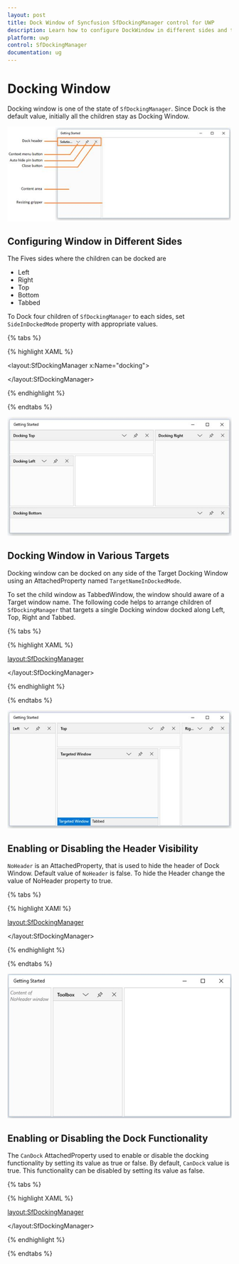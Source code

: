 ```yaml
---
layout: post
title: Dock Window of Syncfusion SfDockingManager control for UWP
description: Learn how to configure DockWindow in different sides and targets and features in DockWindow
platform: uwp
control: SfDockingManager
documentation: ug
---
```


# Docking Window

Docking window is one of the state of `SfDockingManager`. Since Dock is the default value, initially all the children stay as Docking Window.

![](Docking-Window-images/Docking-Window-img1.jpeg)


## Configuring Window in Different Sides

The Fives sides where the children can be docked are

* Left
* Right
* Top
* Bottom
* Tabbed

To Dock four children of `SfDockingManager` to each sides, set `SideInDockedMode` property with appropriate values.

{% tabs %}

{% highlight XAML %}

<layout:SfDockingManager x:Name="docking">

<ContentControl layout:SfDockingManager.Header="Docking Left"
                layout:SfDockingManager.SideInDockedMode="Left"/>

<ContentControl layout:SfDockingManager.Header="Docking Top"
                layout:SfDockingManager.SideInDockedMode="Top"/>

<ContentControl layout:SfDockingManager.Header="Docking Right"
                layout:SfDockingManager.SideInDockedMode="Right"/>

<ContentControl layout:SfDockingManager.Header="Docking Bottom"
                layout:SfDockingManager.SideInDockedMode="Bottom"/>

</layout:SfDockingManager>

{% endhighlight %}

{% endtabs %}

![](Docking-Window-images/Docking-Window-img2.jpeg)


## Docking Window in Various Targets

Docking window can be docked on any side of the Target Docking Window using an AttachedProperty named `TargetNameInDockedMode`.

To set the child window as TabbedWindow, the window should aware of a Target window name. The following code helps to arrange children of `SfDockingManager` that targets a single Docking window docked along Left, Top, Right and Tabbed.

{% tabs %}

{% highlight XAML %}

<layout:SfDockingManager>

<ContentControl layout:SfDockingManager.Header="Targeted Window" x:Name="DockingWindow1"/>

<!--Targeted to Docking Window1 on Top Side-->

<ContentControl layout:SfDockingManager.Header="Top"
                layout:SfDockingManager.SideInDockedMode="Top"
				layout:SfDockingManager.TargetNameInDockedMode="DockingWindow1"/>

<!--Targeted to DockingWindow1 on Right Side-->

<ContentControl layout:SfDockingManager.Header="Right"
                layout:SfDockingManager.SideInDockedMode="Right"
				layout:SfDockingManager.TargetNameInDockedMode="DockingWindow1"/>

<!--Targeted to DockingWindow1 on Left Side-->

<ContentControl layout:SfDockingManager.Header="Left"
                layout:SfDockingManager.SideInDockedMode="Left"
				layout:SfDockingManager.TargetNameInDockedMode="DockingWindow1"/>

<!--Targeted to DockingWindow to tab-->

<ContentControl layout:SfDockingManager.Header="Tabbed"
                layout:SfDockingManager.SideInDockedMode="Tabbed"
				layout:SfDockingManager.TargetNameInDockedMode="DockingWindow1"/>

</layout:SfDockingManager>



{% endhighlight %}

{% endtabs %}

![](Docking-Window-images/Docking-Window-img3.jpeg)


## Enabling or Disabling the Header Visibility

`NoHeader` is an AttachedProperty, that is used to hide the header of Dock Window. Default value of `NoHeader` is false. To hide the Header change the value of NoHeader property to true.

{% tabs %}

{% highlight XAMl %}

<layout:SfDockingManager>

<ContentControl layout:SfDockingManager.Header="Toolbox"/>

<ContentControl layout:SfDockingManager.Header="Solution Explorer"
                layout:SfDockingManager.NoHeader="True">
                
<TextBlock Text="Content of NoHeader window" FontStyle="Italic"
           Foreground="Gray" TextWrapping="Wrap"/>

</ContentControl>

</layout:SfDockingManager>

{% endhighlight %}

{% endtabs %}

![](Docking-Window-images/Docking-Window-img4.jpeg)


## Enabling or Disabling the Dock Functionality

The `CanDock` AttachedProperty used to enable or disable the docking functionality by setting its value as true or false. By default, `CanDock` value is true. This functionality can be disabled by setting its value as false.

{% tabs %}

{% highlight XAML %}

<layout:SfDockingManager>

<ContentControl layout:SfDockingManager.Header="Toolbox"
                layout:SfDockingManager.CanDock="False"/>

</layout:SfDockingManager>

{% endhighlight %}

{% endtabs %}